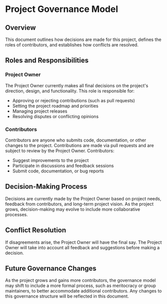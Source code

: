 <!--
SPDX-FileCopyrightText: 2022 - 2025 Ali Sajid Imami

SPDX-License-Identifier: 0BSD
-->

# Project Governance Model

## Overview

This document outlines how decisions are made for this project, defines the roles of contributors, and establishes how conflicts are resolved.

## Roles and Responsibilities

### Project Owner

The Project Owner currently makes all final decisions on the project's direction, design, and functionality. This role is responsible for:

- Approving or rejecting contributions (such as pull requests)
- Setting the project roadmap and priorities
- Managing project releases
- Resolving disputes or conflicting opinions

### Contributors

Contributors are anyone who submits code, documentation, or other changes to the project. Contributions are made via pull requests and are subject to review by the Project Owner. Contributors:

- Suggest improvements to the project
- Participate in discussions and feedback sessions
- Submit code, documentation, or bug reports

## Decision-Making Process

Decisions are currently made by the Project Owner based on project needs, feedback from contributors, and long-term project vision. As the project grows, decision-making may evolve to include more collaborative processes.

## Conflict Resolution

If disagreements arise, the Project Owner will have the final say. The Project Owner will take into account all feedback and suggestions before making a decision.

## Future Governance Changes

As the project grows and gains more contributors, the governance model may shift to include a more formal process, such as meritocracy or group maintainers, to better accommodate additional contributors. Any changes to this governance structure will be reflected in this document.
